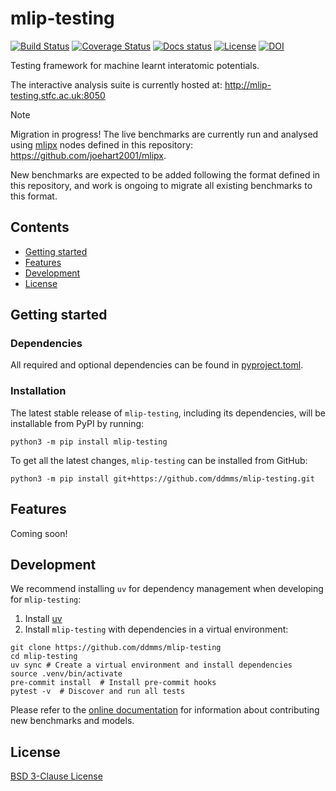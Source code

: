 # mlip-testing

[![Build Status][ci-badge]][ci-link]
[![Coverage Status][cov-badge]][cov-link]
[![Docs status][docs-badge]][docs-link]
[![License][license-badge]][license-link]
[![DOI][doi-badge]][doi-link]

Testing framework for machine learnt interatomic potentials.

The interactive analysis suite is currently hosted at: http://mlip-testing.stfc.ac.uk:8050

> [!NOTE]
> Migration in progress! The live benchmarks are currently run and analysed using
> [mlipx](https://github.com/basf/mlipx) nodes defined in this repository:
> https://github.com/joehart2001/mlipx.
>
> New benchmarks are expected to be added following the format defined in this
> repository, and work is ongoing to migrate all existing benchmarks to this format.

## Contents
- [Getting started](#getting-started)
- [Features](#features)
- [Development](#development)
- [License](#license)

## Getting started

### Dependencies

All required and optional dependencies can be found in [pyproject.toml](pyproject.toml).


### Installation

The latest stable release of `mlip-testing`, including its dependencies, will be installable from PyPI by running:

```
python3 -m pip install mlip-testing
```

To get all the latest changes, `mlip-testing` can be installed from GitHub:

```
python3 -m pip install git+https://github.com/ddmms/mlip-testing.git
```

## Features

Coming soon!


## Development

We recommend installing `uv` for dependency management when developing for `mlip-testing`:

1. Install [uv](https://docs.astral.sh/uv/getting-started/installation)
2. Install `mlip-testing` with dependencies in a virtual environment:

```shell
git clone https://github.com/ddmms/mlip-testing
cd mlip-testing
uv sync # Create a virtual environment and install dependencies
source .venv/bin/activate
pre-commit install  # Install pre-commit hooks
pytest -v  # Discover and run all tests
```

Please refer to the [online documentation](https://ddmms.github.io/mlip-testing/developer_guide/index.html)
for information about contributing new benchmarks and models.

## License

[BSD 3-Clause License](LICENSE)

[ci-badge]: https://github.com/ddmms/mlip-testing/actions/workflows/ci.yml/badge.svg?branch=main
[ci-link]: https://github.com/ddmms/mlip-testing/actions
[cov-badge]: https://coveralls.io/repos/github/ddmms/mlip-testing/badge.svg?branch=main
[cov-link]: https://coveralls.io/github/ddmms/mlip-testing?branch=main
[docs-badge]: https://img.shields.io/github/actions/workflow/status/ddmms/mlip-testing/docs.yml?branch=main
[docs-link]: https://ddmms.github.io/mlip-testing/
[license-badge]: https://img.shields.io/badge/License-BSD_3--Clause-blue.svg
[license-link]: https://opensource.org/licenses/BSD-3-Clause
[doi-link]: https://doi.org/10.5281/zenodo.16904445
[doi-badge]: https://zenodo.org/badge/DOI/10.5281/zenodo.16904445.svg
